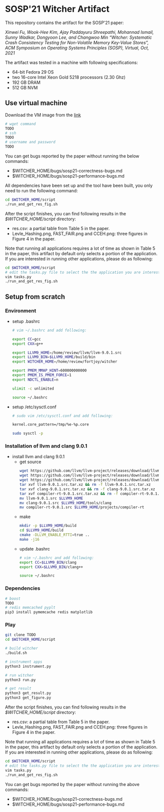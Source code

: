 # SOSP'21 Witcher Artifact

This repository contains the artifact for the SOSP'21 paper:

*Xinwei Fu, Wook-Hee Kim, Ajay Paddayuru Shreepathi, Mohannad Ismail, Sunny
Wadkar, Dongyoon Lee, and Changwoo Min “Witcher: Systematic Crash Consistency
Testing for Non-Volatile Memory Key-Value Stores”, ACM Symposium on
Operating Systems Principles (SOSP), Virtual, Oct, 2021*

The artifact was tested in a machine with following specifications:
- 64-bit Fedora 29 OS
- two 16-core Intel Xeon Gold 5218 processors (2.30 Ghz)
- 192 GB DRAM
- 512 GB NVM

## Use virtual machine

Download the VM image from the [link](TODO)
```bash
# wget command
TODO
# ssh
TODO
# username and password
TODO
```

You can get bugs reported by the paper without running the below commands:
- $WITCHER_HOME/bugs/sosp21-correctness-bugs.md
- $WITCHER_HOME/bugs/sosp21-performance-bugs.md

All dependencies have been set up and the tool have been built, you only need to
run the following command:
```bash
cd $WITCHER_HOME/script
./run_and_get_res_fig.sh
```

After the script finishes, you can find following results in the
*$WITCHER_HOME/script* directory:
- res.csv: a partial table from Table 5 in the paper.
- Levle_Hashing.png, FAST_FAIR.png and CCEH.png: three figures in Figure 4 in
  the paper.

Note that running all applications requires a lot of time as shown in Table 5 in
the paper, this artifact by default only selects a portion of the application.
If you are interested in running other applications, please do as following:
```bash
cd $WITCHER_HOME/script
# edit the tasks.py file to select the the application you are interested in
vim tasks.py
./run_and_get_res_fig.sh
```


## Setup from scratch

### Environment

- setup .bashrc
  ```bash
  # vim ~/.bashrc and add following:

  export CC=gcc
  export CXX=g++

  export LLVM9_HOME=/home/review/llvm/llvm-9.0.1.src
  export LLVM9_BIN=$LLVM9_HOME/build/bin
  export WITCHER_HOME=/home/review/fortjoy/witcher

  export PMEM_MMAP_HINT=600000000000
  export PMEM_IS_PMEM_FORCE=1
  export NDCTL_ENABLE=n

  ulimit -c unlimited
  ```
  ```bash
  source ~/.bashrc
  ```
- setup /etc/sysctl.conf
  ```bash
  # sudo vim /etc/sysctl.conf and add following:

  kernel.core_pattern=/tmp/%e-%p.core
  ```
  ```bash
  sudo sysctl -p
  ```

### Installation of llvm and clang 9.0.1
- install llvm and clang 9.0.1
  - get source
    ```bash
    wget https://github.com/llvm/llvm-project/releases/download/llvmorg-9.0.1/llvm-9.0.1.src.tar.xz
    wget https://github.com/llvm/llvm-project/releases/download/llvmorg-9.0.1/clang-9.0.1.src.tar.xz
    wget https://github.com/llvm/llvm-project/releases/download/llvmorg-9.0.1/compiler-rt-9.0.1.src.tar.xz
    tar xvf llvm-9.0.1.src.tar.xz && rm -f llvm-9.0.1.src.tar.xz
    tar xvf clang-9.0.1.src.tar.xz && rm -f clang-9.0.1.src.tar.xz
    tar xvf compiler-rt-9.0.1.src.tar.xz && rm -f compiler-rt-9.0.1.src.tar.xz
    mv llvm-9.0.1.src $LLVM9_HOME
    mv clang-9.0.1.src $LLVM9_HOME/tools/clang
    mv compiler-rt-9.0.1.src $LLVM9_HOME/projects/compiler-rt
    ```
  - make
    ```bash
    mkdir -p $LLVM9_HOME/build
    cd $LLVM9_HOME/build
    cmake -DLLVM_ENABLE_RTTI=true ..
    make -j16

  - update .bashrc
    ```bash
    # vim ~/.bashrc and add following:
    export CC=$LLVM9_BIN/clang
    export CXX=$LLVM9_BIN/clang++
    ```
    ```bash
    source ~/.bashrc
    ```

### Dependencies
```bash
# boost
TODO
# redis memcached pyplt
pip3 install pymemcache redis matplotlib
```

### Play
```bash
git clone TODO
cd $WITCHER_HOME/script

# build witcher
./build.sh

# instrument apps
python3 instrument.py

# run witcher
python3 run.py

# get result
python3 get_result.py
python3 get_figure.py
```

After the script finishes, you can find following results in the
*$WITCHER_HOME/script* directory:
- res.csv: a partial table from Table 5 in the paper.
- Levle_Hashing.png, FAST_FAIR.png and CCEH.png: three figures in Figure 4 in
  the paper.

Note that running all applications requires a lot of time as shown in Table 5 in
the paper, this artifact by default only selects a portion of the application.
If you are interested in running other applications, please do as following:
```bash
cd $WITCHER_HOME/script
# edit the tasks.py file to select the the application you are interested in
vim tasks.py
./run_and_get_res_fig.sh
```

You can get bugs reported by the paper without running the above commands:
- $WITCHER_HOME/bugs/sosp21-correctness-bugs.md
- $WITCHER_HOME/bugs/sosp21-performance-bugs.md
